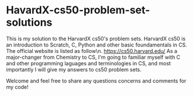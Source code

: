 # HavardX-cs50-problem-set-solutions
This is my solution to the HarvardX cs50's problem sets. 
HarvardX cs50 is an introduction to Scratch, C, Python and other basic foundamentals in CS. The official website is listed as follow\n.
https://cs50.harvard.edu/
As a major-changer from Chemistry to CS, I'm going to familiar myself with C and other programming laguages and terminologies in CS, and most importantly I will give my answers to cs50 problem sets. 

Welcome and feel free to share any questions concerns and comments for my code! 
